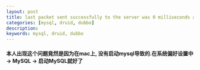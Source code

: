 ```yaml
---
layout: post  
title: last packet sent successfully to the server was 0 milliseconds ago. The driver has not received any packets from the server  
categories: [mysql, druid, dubbo]  
description:   
keywords: mysql, druid, dubbo  
---
```


#### 本人出现这个问题竟然是因为在mac上, 没有启动mysql导致的.在系统偏好设置中 -> MySQL -> 启动MySQL就好了
